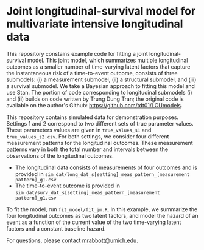 # Joint longitudinal-survival model for multivariate intensive longitudinal data

This repository constains example code for fitting a joint longitudinal-survival model.  This joint model, which summarizes multiple longitudinal outcomes as a smaller number of time-varying latent factors that capture the instantaneous risk of a time-to-event outcome, consists of three submodels: (i) a measurement submodel, (ii) a structural submodel, and (iii) a survival submodel.  We take a Bayesian approach to fitting this model and use Stan.  The portion of code corresponding to longitudinal submodels (i) and (ii) builds on code written by Trung Dung Tran; the original code is available on the author's Github: https://github.com/tdt01/LOUmodels.


This repository contains simulated data for demonstration purposes.  Settings 1 and 2 correspond to two different sets of true parameter values.  These parameters values are given in ``true_values_s1`` and ``true_values_s2.csv``.  For both settings, we consider four different measurement patterns for the longitudinal outcomes.  These measurement patterns vary in both the total number and intervals between the observations of the longitudinal outcomes.

* The longitudinal data consists of measurements of four outcomes and is provided in ``sim_dat/long_dat_s[setting]_meas_pattern_[measurement pattern]_g1.csv``
* The time-to-event outcome is provided in ``sim_dat/surv_dat_s[setting]_meas_pattern_[measurement pattern]_g1.csv``

To fit the model, run ``fit_model/fit_jm.R``.  In this example, we summarize the four longitudinal outcomes as two latent factors, and model the hazard of an event as a function of the current value of the two time-varying latent factors and a constant baseline hazard.

For questions, please contact mrabbott@umich.edu.
